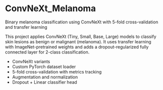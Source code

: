 # ConvNeXt_Melanoma
Binary melanoma classification using ConvNeXt with 5-fold cross-validation and transfer learning

This project applies ConvNeXt (Tiny, Small, Base, Large) models to classify skin lesions as benign or malignant (melanoma). It uses transfer learning with ImageNet-pretrained weights and adds a dropout-regularized fully connected layer for 2-class classification.

- ConvNeXt variants
- Custom PyTorch dataset loader
- 5-fold cross-validation with metrics tracking
- Augmentation and normalization
- Dropout + Linear classifier head
